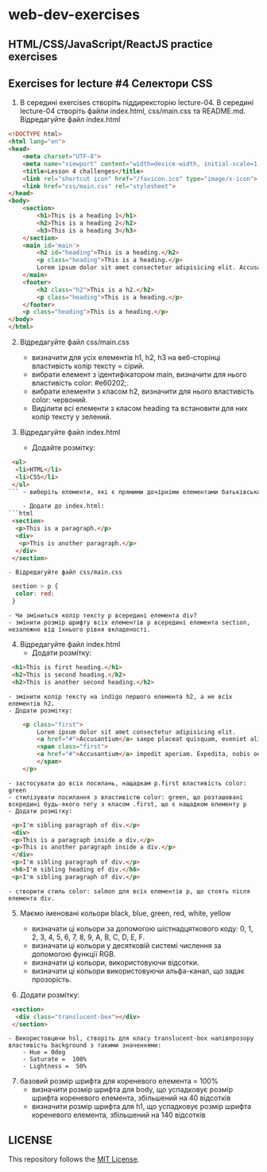# web-dev-exercises

## HTML/CSS/JavaScript/ReactJS practice exercises

## Exercises for lecture #4 Селектори CSS

1. В середині exercises створіть піддирексторію lecture-04. В середині lecture-04 створіть файли index.html, css/main.css та README.md. Відредагуйте файл index.html

```html
<!DOCTYPE html>
<html lang="en">
<head>
    <meta charset="UTF-8">
    <meta name="viewport" content="width=device-width, initial-scale=1.0">
    <title>Lesson 4 challenges</title>
    <link rel="shortcut icon" href="/favicon.ico" type="image/x-icon">
    <link href="css/main.css" rel="stylesheet">
</head>
<body>
    <section>
        <h1>This is a heading 1</h1>
        <h2>This is a heading 2</h2>
        <h3>This is a heading 3</h3>
    </section>
    <main id='main'>
        <h2 id="heading">This is a heading.</h2>
        <p class="heading">This is a heading.</p>
        Lorem ipsum dolor sit amet consectetur adipisicing elit. Accusantium saepe placeat quisquam, eveniet aliquam ipsum amet cupiditate repudiandae obcaecati, impedit aperiam.  
    </main>
    <footer>
        <h2 class="h2">This is a h2.</h2>
        <p class="heading">This is a heading.</p>
    </footer>
    <p class="heading">This is a heading.</p>
</body>
</html>
```

2. Відредагуйте файл css/main.css

    - визначити для усіх елементів h1, h2, h3 на веб-сторінці властивість колір тексту = сірий.
    - вибрати елемент з ідентифікатором main, визначити для нього властивість color: #e60202;.
    - вибрати елементи з класом h2, визначити для нього властивість color: червоний.
    - Виділити всі елементи з класом heading та встановити для них колір тексту у зелений.

3. Відредагуйте файл index.html

    - Додайте розмітку:

```html
 <ul>
  <li>HTML</li>
  <li>CSS</li>
 </ul>
``` - виберіть елементи, які є прямими дочірніми елементами батьківського елемента ul та встановіть для них властивість font-weight: bold.

    - Додати до index.html:
```html
 <section>
  <p>This is a paragraph.</p>
  <div>
   <p>This is another paragraph.</p>
  </div>
 </section>
```

    - Відредагуйте файл css/main.css

```css
 section > p {
  color: red;
 }
```
    - Чи зміниться колір тексту p всередині елемента div?
    - змінити розмір шрифту всіх елементів p всередині елемента section, незалежно від їхнього рівня вкладеності.

4. Відредагуйте файл index.html
    - Додати розмітку:

```html
 <h1>This is first heading.</h1>
 <h2>This is second heading.</h2>
 <h2>This is another second heading.</h2>
```

    - змінити колір тексту на indigo першого елемента h2, а не всіх елементів h2.
    - Додати розмітку:

```html
    <p class="first">
        Lorem ipsum dolor sit amet consectetur adipisicing elit. 
        <a href="#">Accusantium</a> saepe placeat quisquam, eveniet aliquam ipsum amet cupiditate repudiandae obcaecati, 
        <span class="first">
        <a href="#">Accusantium</a> impedit aperiam. Expedita, nobis odit. Dolor eius aut quisquam laboriosam recusandae?
        </span>
    </p>
```

    - застосувати до всіх посилань, нащадкам p.first властивість color: green 
    - стилізувати посилання з властивістю color: green, що розташовані всередині будь-якого тегу з класом .first, що є нащадком елементу p
    - Додати розмітку:
```html
 <p>I'm sibling paragraph of div.</p>
 <div>
 <p>This is a paragraph inside a div.</p>
 <p>This is another paragraph inside a div.</p>
 </div>
 <p>I'm sibling paragraph of div.</p>
 <h6>I'm sibling heading of div.</h6>
 <p>I'm sibling paragraph of div.</p>
```
    - створити стиль color: salmon для всіх елементів p, що стоять після елемента div.

5. Маємо іменовані кольори black, blue, green, red, white, yellow
    - визначати ці кольори за допомогою шістнадцяткового коду: 0, 1, 2, 3, 4, 5, 6, 7, 8, 9, A, B, C, D, E, F.
    - визначати ці кольори у десятковій системі числення за допомогою функції RGB.
    - визначати ці кольори, використовуючи відсотки.
    - визначати ці кольори використовуючи альфа-канал, що задає прозорість.

6. Додати розмітку:
```html
 <section>
  <div class="translucent-box"></div>
 </section>
```
    - Використовцючи hsl, створіть для класу translucent-box напівпрозору властивість background з такими значеннями:
        - Hue = 0deg
        - Saturate =  100%
        - Lightness =  50%

7. базовий розмір шрифта для кореневого елемента = 100%
    - визначити розмір шрифта для body, що успадковує розмір шрифта кореневого елемента, збільшений на 40 відсотків
    - визначити розмір шрифта для h1, що успадковує розмір шрифта кореневого елемента, збільшений на 140 відсотків

## LICENSE

This repository follows the [MIT License](https://github.com/couchjanus/web-dev-exercises/tree/main/LICENSE).
